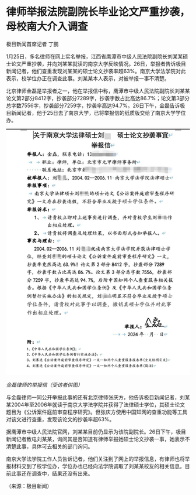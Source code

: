 # 律师举报法院副院长毕业论文严重抄袭，母校南大介入调查

极目新闻首席记者 丁鹏

1月25日，多名律师在网上实名举报，江西省鹰潭市中级人民法院副院长刘某某硕士论文严重抄袭，并向刘某某就读的南京大学反映情况。26日，举报者告诉极目新闻记者，他们查重发现刘某某的硕士论文抄袭率超63%。南京大学法学院对此表示，校学位办正在调查此事。刘某某本人表示，对被举报一事不清楚。

北京律师金磊是举报者之一，他在举报信中称，鹰潭市中级人民法院副院长刘某某论文第2部分8412字，抄袭部分7289字，抄袭字数占比高达86.7%；论文第3部分总字数7556字，抄袭部分7259字，抄袭率高达94.7%。26日下午，金磊告诉极目新闻记者，他于25日去了南京大学，已将举报信的纸质版交给了南京大学学位办。

![e57a9502e42b2b412f36b991d979d051.jpg](https://raw.githubusercontent.com/qqhsx/qqnews_image/main/2024/01/26/律师举报法院副院长毕业论文严重抄袭，母校南大介入调查/e57a9502e42b2b412f36b991d979d051.jpg)

_金磊律师的举报信（受访者供图）_

与金磊律师一同公开举报此事的还有北京律师张庆方，他告诉极目新闻记者，刘某某2004年至2006年就读于南京大学法学院并获得了法律硕士学位，其硕士论文题目为《公诉案件庭前审查程序研究》。但张庆方使用中国知网的查重功能等工具对该文进行查重，发现该论文的抄袭率超63%。

据鹰潭市中级人民法院官网，刘某某目前仍显示为该院副院长。26日下午，极目新闻记者致电刘某某，询问其是否知道有律师举报她硕士论文抄袭一事，她表示不清楚此事，具体可去相关的部门询问。

南京大学法学院工作人员告诉记者，他们关注到了网上的举报信息，有律师也将举报材料交到了校学位办，学位办也已经向法学院调取了刘某某校友的相关信息。目前此事还在调查中，结果还没有出来。

（来源：极目新闻）

